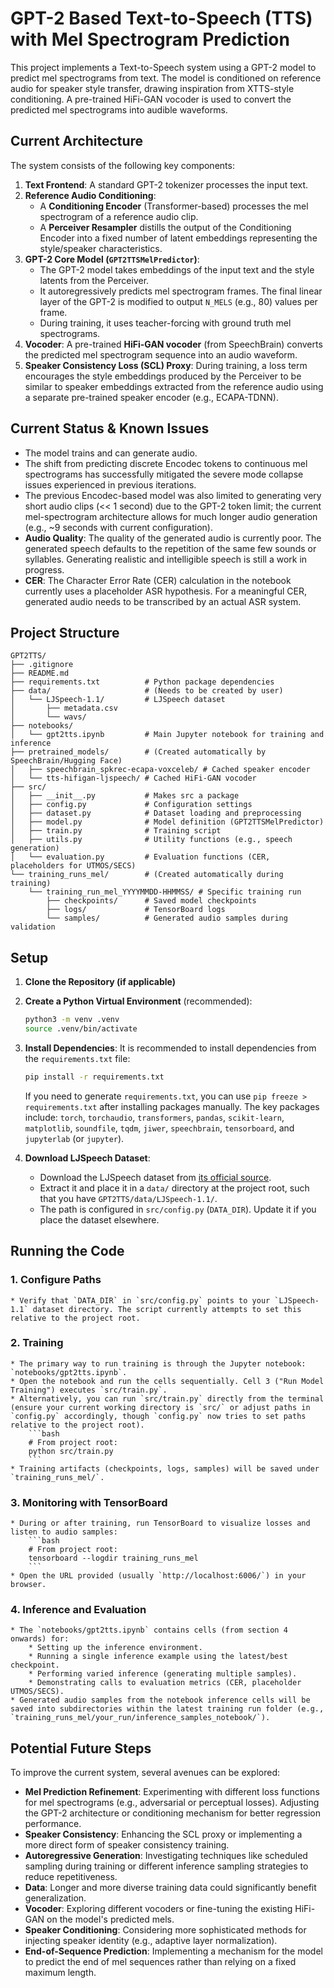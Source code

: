 # GPT-2 Based Text-to-Speech (TTS) with Mel Spectrogram Prediction

This project implements a Text-to-Speech system using a GPT-2 model to predict mel spectrograms from text. The model is conditioned on reference audio for speaker style transfer, drawing inspiration from XTTS-style conditioning. A pre-trained HiFi-GAN vocoder is used to convert the predicted mel spectrograms into audible waveforms.

## Current Architecture

The system consists of the following key components:

1.  **Text Frontend**: A standard GPT-2 tokenizer processes the input text.
2.  **Reference Audio Conditioning**:
    * A **Conditioning Encoder** (Transformer-based) processes the mel spectrogram of a reference audio clip.
    * A **Perceiver Resampler** distills the output of the Conditioning Encoder into a fixed number of latent embeddings representing the style/speaker characteristics.
3.  **GPT-2 Core Model (`GPT2TTSMelPredictor`)**:
    * The GPT-2 model takes embeddings of the input text and the style latents from the Perceiver.
    * It autoregressively predicts mel spectrogram frames. The final linear layer of the GPT-2 is modified to output `N_MELS` (e.g., 80) values per frame.
    * During training, it uses teacher-forcing with ground truth mel spectrograms.
4.  **Vocoder**: A pre-trained **HiFi-GAN vocoder** (from SpeechBrain) converts the predicted mel spectrogram sequence into an audio waveform.
5.  **Speaker Consistency Loss (SCL) Proxy**: During training, a loss term encourages the style embeddings produced by the Perceiver to be similar to speaker embeddings extracted from the reference audio using a separate pre-trained speaker encoder (e.g., ECAPA-TDNN).

## Current Status & Known Issues

* The model trains and can generate audio.
* The shift from predicting discrete Encodec tokens to continuous mel spectrograms has successfully mitigated the severe mode collapse issues experienced in previous iterations.
* The previous Encodec-based model was also limited to generating very short audio clips (<< 1 second) due to the GPT-2 token limit; the current mel-spectrogram architecture allows for much longer audio generation (e.g., ~9 seconds with current configuration).
* **Audio Quality**: The quality of the generated audio is currently poor. The generated speech defaults to the repetition of the same few sounds or syllables. Generating realistic and intelligible speech is still a work in progress.
* **CER**: The Character Error Rate (CER) calculation in the notebook currently uses a placeholder ASR hypothesis. For a meaningful CER, generated audio needs to be transcribed by an actual ASR system.

## Project Structure

```text
GPT2TTS/
├── .gitignore
├── README.md
├── requirements.txt          # Python package dependencies
├── data/                     # (Needs to be created by user)
│   └── LJSpeech-1.1/         # LJSpeech dataset
│       ├── metadata.csv
│       └── wavs/
├── notebooks/
│   └── gpt2tts.ipynb         # Main Jupyter notebook for training and inference
├── pretrained_models/        # (Created automatically by SpeechBrain/Hugging Face)
│   ├── speechbrain_spkrec-ecapa-voxceleb/ # Cached speaker encoder
│   └── tts-hifigan-ljspeech/ # Cached HiFi-GAN vocoder
├── src/
│   ├── __init__.py           # Makes src a package
│   ├── config.py             # Configuration settings
│   ├── dataset.py            # Dataset loading and preprocessing
│   ├── model.py              # Model definition (GPT2TTSMelPredictor)
│   ├── train.py              # Training script
│   ├── utils.py              # Utility functions (e.g., speech generation)
│   └── evaluation.py         # Evaluation functions (CER, placeholders for UTMOS/SECS)
└── training_runs_mel/        # (Created automatically during training)
    └── training_run_mel_YYYYMMDD-HHMMSS/ # Specific training run
        ├── checkpoints/      # Saved model checkpoints
        ├── logs/             # TensorBoard logs
        └── samples/          # Generated audio samples during validation
```

## Setup

1.  **Clone the Repository (if applicable)**
2.  **Create a Python Virtual Environment** (recommended):
    ```bash
    python3 -m venv .venv
    source .venv/bin/activate 
    ```
3.  **Install Dependencies**:
    It is recommended to install dependencies from the `requirements.txt` file:
    ```bash
    pip install -r requirements.txt
    ```
    If you need to generate `requirements.txt`, you can use `pip freeze > requirements.txt` after installing packages manually. The key packages include: `torch`, `torchaudio`, `transformers`, `pandas`, `scikit-learn`, `matplotlib`, `soundfile`, `tqdm`, `jiwer`, `speechbrain`, `tensorboard`, and `jupyterlab` (or `jupyter`).

4.  **Download LJSpeech Dataset**:
    * Download the LJSpeech dataset from [its official source](https://keithito.com/LJ-Speech-Dataset/).
    * Extract it and place it in a `data/` directory at the project root, such that you have `GPT2TTS/data/LJSpeech-1.1/`.
    * The path is configured in `src/config.py` (`DATA_DIR`). Update it if you place the dataset elsewhere.

## Running the Code

### 1. Configure Paths
    * Verify that `DATA_DIR` in `src/config.py` points to your `LJSpeech-1.1` dataset directory. The script currently attempts to set this relative to the project root.

### 2. Training
    * The primary way to run training is through the Jupyter notebook: `notebooks/gpt2tts.ipynb`.
    * Open the notebook and run the cells sequentially. Cell 3 ("Run Model Training") executes `src/train.py`.
    * Alternatively, you can run `src/train.py` directly from the terminal (ensure your current working directory is `src/` or adjust paths in `config.py` accordingly, though `config.py` now tries to set paths relative to the project root).
        ```bash
        # From project root:
        python src/train.py 
        ```
    * Training artifacts (checkpoints, logs, samples) will be saved under `training_runs_mel/`.

### 3. Monitoring with TensorBoard
    * During or after training, run TensorBoard to visualize losses and listen to audio samples:
        ```bash
        # From project root:
        tensorboard --logdir training_runs_mel
        ```
    * Open the URL provided (usually `http://localhost:6006/`) in your browser.

### 4. Inference and Evaluation
    * The `notebooks/gpt2tts.ipynb` contains cells (from section 4 onwards) for:
        * Setting up the inference environment.
        * Running a single inference example using the latest/best checkpoint.
        * Performing varied inference (generating multiple samples).
        * Demonstrating calls to evaluation metrics (CER, placeholder UTMOS/SECS).
    * Generated audio samples from the notebook inference cells will be saved into subdirectories within the latest training run folder (e.g., `training_runs_mel/your_run/inference_samples_notebook/`).

## Potential Future Steps

To improve the current system, several avenues can be explored:

* **Mel Prediction Refinement**: Experimenting with different loss functions for mel spectrograms (e.g., adversarial or perceptual losses). Adjusting the GPT-2 architecture or conditioning mechanism for better regression performance.
* **Speaker Consistency**: Enhancing the SCL proxy or implementing a more direct form of speaker consistency training.
* **Autoregressive Generation**: Investigating techniques like scheduled sampling during training or different inference sampling strategies to reduce repetitiveness.
* **Data**: Longer and more diverse training data could significantly benefit generalization.
* **Vocoder**: Exploring different vocoders or fine-tuning the existing HiFi-GAN on the model's predicted mels.
* **Speaker Conditioning**: Considering more sophisticated methods for injecting speaker identity (e.g., adaptive layer normalization).
* **End-of-Sequence Prediction**: Implementing a mechanism for the model to predict the end of mel sequences rather than relying on a fixed maximum length.

